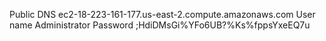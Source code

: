 Public DNS	ec2-18-223-161-177.us-east-2.compute.amazonaws.com
User name	Administrator
Password    ;HdiDMsGi%YFo6UB?%Ks%fppsYxeEQ7u